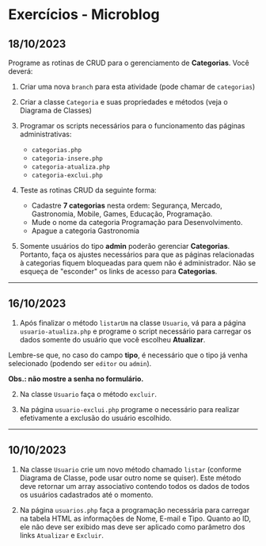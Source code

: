# Exercícios - Microblog

## 18/10/2023

Programe as rotinas de CRUD para o gerenciamento de **Categorias**. Você deverá:

1) Criar uma nova `branch` para esta atividade (pode chamar de `categorias`)

1) Criar a classe `Categoria` e suas propriedades e métodos (veja o Diagrama de Classes)

2) Programar os scripts necessários para o funcionamento das páginas administrativas: 
    - `categorias.php`
    - `categoria-insere.php`
    - `categoria-atualiza.php`
    - `categoria-exclui.php`

3) Teste as rotinas CRUD da seguinte forma:
    - Cadastre **7 categorias** nesta ordem: Segurança, Mercado, Gastronomia, Mobile, Games, Educação, Programação. 
    - Mude o nome da categoria Programação para Desenvolvimento.
    - Apague a categoria Gastronomia
    
4) Somente usuários do tipo **admin** poderão gerenciar **Categorias**. Portanto, faça os ajustes necessários para que as páginas relacionadas à categorias fiquem bloqueadas para quem não é administrador. Não se esqueça de "esconder" os links de acesso para **Categorias**.

---

## 16/10/2023

1) Após finalizar o método `listarUm` na classe `Usuario`, vá para a página `usuario-atualiza.php` e programe o script necessário para carregar os dados somente do usuário que você escolheu **Atualizar**.

Lembre-se que, no caso do campo **tipo**, é necessário que o tipo já venha selecionado (podendo ser `editor` ou `admin`).

**Obs.: não mostre a senha no formulário.**

2) Na classe `Usuario` faça o método `excluir`.

3) Na página `usuario-exclui.php` programe o necessário para realizar efetivamente a exclusão do usuário escolhido.

---

## 10/10/2023

1) Na classe `Usuario` crie um novo método chamado `listar` (conforme Diagrama de Classe, pode usar outro nome se quiser). Este método deve retornar um array associativo contendo todos os dados de todos os usuários cadastrados até o momento.

2) Na página `usuarios.php` faça a programação necessária para carregar na tabela HTML as informações de Nome, E-mail e Tipo. Quanto ao ID, ele não deve ser exibido mas deve ser aplicado como parâmetro dos links `Atualizar` e `Excluir`.

